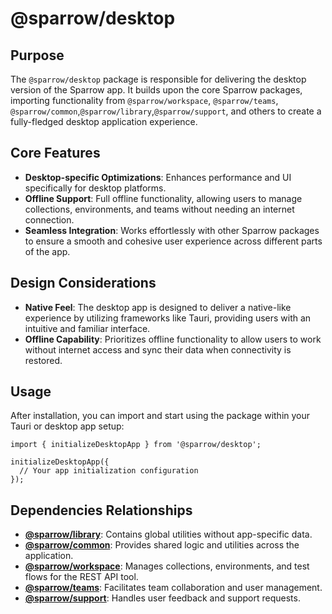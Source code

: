 # @sparrow/desktop

## Purpose

The `@sparrow/desktop` package is responsible for delivering the desktop version of the Sparrow app. It builds upon the core Sparrow packages, importing functionality from `@sparrow/workspace`, `@sparrow/teams`, `@sparrow/common`,`@sparrow/library`,`@sparrow/support`, and others to create a fully-fledged desktop application experience.

## Core Features

- **Desktop-specific Optimizations**: Enhances performance and UI specifically for desktop platforms.
- **Offline Support**: Full offline functionality, allowing users to manage collections, environments, and teams without needing an internet connection.
- **Seamless Integration**: Works effortlessly with other Sparrow packages to ensure a smooth and cohesive user experience across different parts of the app.

## Design Considerations

- **Native Feel**: The desktop app is designed to deliver a native-like experience by utilizing frameworks like Tauri, providing users with an intuitive and familiar interface.
- **Offline Capability**: Prioritizes offline functionality to allow users to work without internet access and sync their data when connectivity is restored.

## Usage
After installation, you can import and start using the package within your Tauri or desktop app setup:

```
import { initializeDesktopApp } from '@sparrow/desktop';

initializeDesktopApp({
  // Your app initialization configuration
});
```
## Dependencies Relationships

- **[@sparrow/library](packages/library/README.md)**: Contains global utilities without app-specific data.
- **[@sparrow/common](packages/common/README.md)**: Provides shared logic and utilities across the application.
- **[@sparrow/workspace](packages/workspace/README.md)**: Manages collections, environments, and test flows for the REST API tool.
- **[@sparrow/teams](packages/teams/README.md)**: Facilitates team collaboration and user management.
- **[@sparrow/support](packages/support/README.md)**: Handles user feedback and support requests.

